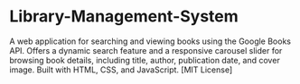 # Library-Management-System
A web application for searching and viewing books using the Google Books API. Offers a dynamic search feature and a responsive carousel slider for browsing book details, including title, author, publication date, and cover image. Built with HTML, CSS, and JavaScript. [MIT License]
